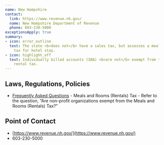 ```yaml
---
name: New Hampshire
contact:
  link: https://www.revenue.nh.gov/
  name: New Hampshire Department of Revenue
  phone: 603-230-5000
exceptionsApply: true
summary:
- icon: error_outline
  text: The state <b>does not</b> have a sales tax, but assesses a meals and rental
    tax for hotel stay.
- icon: highlight_off
  text: Individually billed accounts (IBA) <b>are not</b> exempt from the meals and
    rental tax.
---
```


## Laws, Regulations, Policies

* [Frequently Asked Questions](https://www.revenue.nh.gov/faq/meals-rooms.htm) - Meals and Rooms (Rentals) Tax - Refer to the question, “Are non-profit organizations exempt from the Meals and Rooms (Rentals) Tax?”

## Point of Contact
- [https://www.revenue.nh.gov/](https://www.revenue.nh.gov/)
- 603-230-5000